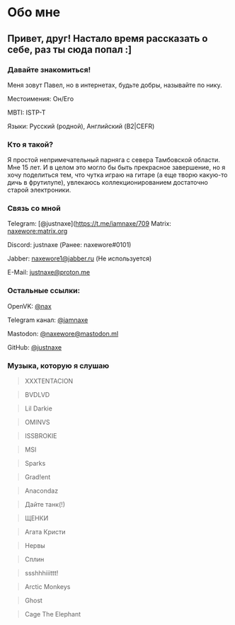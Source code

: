 # Обо мне



## Привет, друг! Настало время рассказать о себе, раз ты сюда попал :]

  

  

### Давайте знакомиться!

Меня зовут Павел, но в интернетах, будьте добры, называйте по нику.

Местоимения: Он/Его

MBTI: ISTP-T

Языки: Русский (родной), Английский (B2|CEFR)

### Кто я такой?

Я простой непримечательный парняга с севера Тамбовской области. Мне 15 лет. И в целом это могло бы быть прекрасное завершение, но я хочу поделиться тем, что чутка играю на гитаре (а еще творю какую-то дичь в фрутилупе), увлекаюсь коллекционированием достаточно старой электроники.

### Связь со мной

Telegram: [@justnaxe](https://t.me/iamnaxe/709
Matrix: [naxewore:matrix.org](https://matrix.to/#/@naxewore:matrix.org)

Discord: justnaxe (Ранее: naxewore#0101)

Jabber: naxewore1@jabber.ru (Не используется)

E-Mail: [justnaxe@proton.me](mailto:justnaxe@proton.me)

  

### Остальные ссылки:

OpenVK: [@nax](https://openvk.su/nax)

Telegram канал: [@iamnaxe](https://t.me/iamnaxe/709)

Mastodon: [@naxewore@mastodon.ml](https://mastodon.ml/@naxewore)

GitHub: [@justnaxe](github.com/justnaxe)

### Музыка, которую я слушаю

> XXXTENTACION

> BVDLVD

> Lil Darkie

> OMINVS

> ISSBROKIE

> MSI

> Sparks

> Grad!ent

> Anacondaz

> Дайте танк(!)

> ЩЕНКИ

> Агата Кристи

> Нервы

> Сплин

> ssshhhiiittt!

> Arctic Monkeys

> Ghost 

> Cage The Elephant
